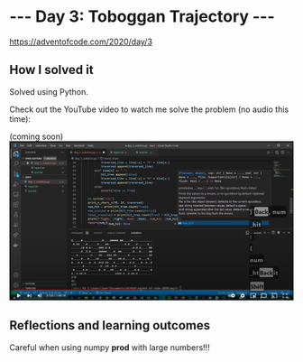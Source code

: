 # --- Day 3: Toboggan Trajectory ---

https://adventofcode.com/2020/day/3

## How I solved it

Solved using Python.

Check out the YouTube video to watch me solve the problem (no audio this time):

(coming soon)
[![Solution video](youtube-screenshot.PNG)](https://www.youtube.com/watch?v=fmsex2XvFfA)

## Reflections and learning outcomes

Careful when using numpy **prod** with large numbers!!!

